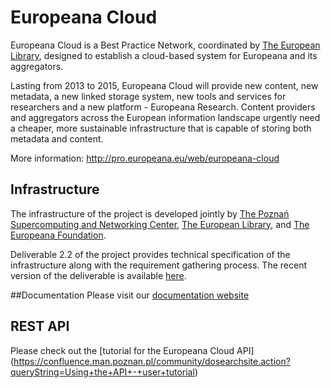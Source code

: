 Europeana Cloud
======

Europeana Cloud is a Best Practice Network, coordinated by [The European Library](http://www.theeuropeanlibrary.org/), designed to establish a cloud-based system for Europeana and its aggregators.

Lasting from 2013 to 2015, Europeana Cloud will provide new content, new metadata, a new linked storage system, new tools and services for researchers and a new platform - Europeana Research. Content providers and aggregators across the European information landscape urgently need a cheaper, more sustainable infrastructure that is capable of storing both metadata and content.

More information: http://pro.europeana.eu/web/europeana-cloud


## Infrastructure

The infrastructure of the project is developed jointly by [The Poznań Supercomputing and Networking Center](http://www.man.poznan.pl/online/en/), [The European Library](http://www.theeuropeanlibrary.org/), and [The Europeana Foundation](http://www.europeana.eu/). 

Deliverable 2.2 of the project provides technical specification of the infrastructure along with the requirement gathering process. The recent version of the deliverable is available [here](http://pro.europeana.eu/files/Europeana_Professional/Projects/Project_list/Europeana_Cloud/Deliverables/D2.2%20Europeana%20Cloud%20Architectural%20Design.pdf).

##Documentation
Please visit our [documentation website]( https://docs.psnc.pl/display/ECLOUD/Europeana+Cloud+User+Documentation)

## REST API
Please check out the [tutorial for the Europeana Cloud API] (https://confluence.man.poznan.pl/community/dosearchsite.action?queryString=Using+the+API+-+user+tutorial)

